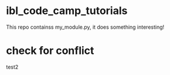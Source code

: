 # ibl_code_camp_tutorials
This repo containss my_module.py, it does something interesting!

# check for conflict 

test2 